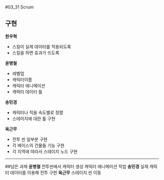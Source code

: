 

#03_31 Scrum
## 구현

**원우혁**
  - 스킬이 실제 데이터를 적용되도록
  - 스킬을 하면 효과가 뜨도록


**윤병철**
  - 레벨업
  - 캐릭터이름
  - 캐릭터 애니메이션
  - 캐럭터 데이터 틀

**송민경**
  - 캐릭터나 적을 속도별로 정렬
  - 스테이지에 대한 틀 구현



**육근무**
  - 전투 씬 일부분 구현
  - 각 베이스의 건물들 기능 구현
  - 각 지역에 따라서 스테이지 노드 구현


* * *
##남은 과제
**윤병철**
전투씬에서 캐릭터 생성
캐릭터 애니메이션 작업
**송민경**
실제 캐릭터 데이터를 이용해 전투 구현
**육근무**
스테이지 씬 이동
